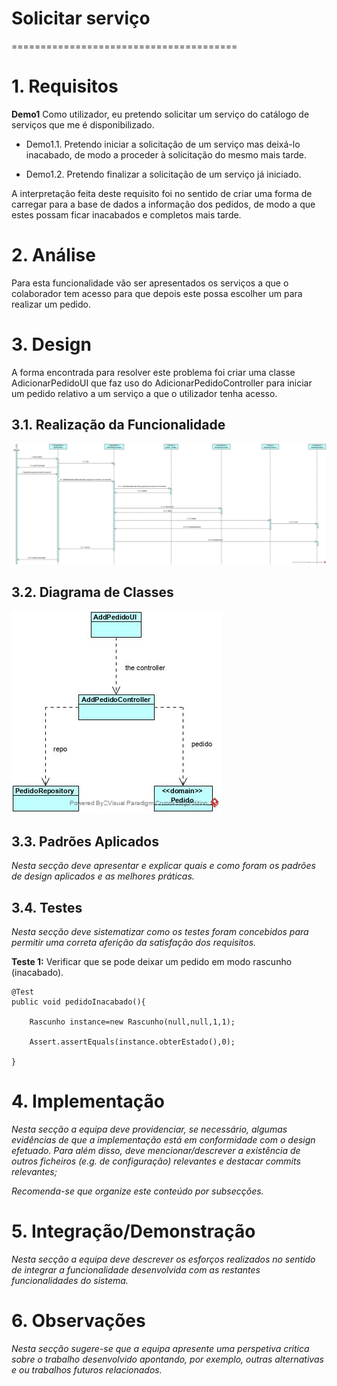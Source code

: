 # Solicitar serviço
=======================================


# 1. Requisitos

**Demo1**
Como utilizador, eu pretendo solicitar um serviço do catálogo de serviços que me é disponibilizado.

- Demo1.1. Pretendo iniciar a solicitação de um serviço mas deixá-lo inacabado, de modo a proceder à solicitação do mesmo mais tarde.

- Demo1.2. Pretendo finalizar a solicitação de um serviço já iniciado.

A interpretação feita deste requisito foi no sentido de criar uma forma de carregar para a base de dados a informação dos pedidos, de modo a que estes possam ficar inacabados e completos mais tarde.

# 2. Análise

Para esta funcionalidade vão ser apresentados os serviços a que o colaborador tem acesso para que depois este possa escolher um para realizar um pedido.

# 3. Design

A forma encontrada para resolver este problema foi criar uma classe AdicionarPedidoUI que faz uso do AdicionarPedidoController para iniciar um pedido relativo a um serviço a que o utilizador tenha acesso.

## 3.1. Realização da Funcionalidade

![ContinuarServico](AdicionarPedidoSD.jpg)

## 3.2. Diagrama de Classes

![AdicionarPedido](AdicionarPedidoCD.jpg)

## 3.3. Padrões Aplicados

*Nesta secção deve apresentar e explicar quais e como foram os padrões de design aplicados e as melhores práticas.*

## 3.4. Testes 
*Nesta secção deve sistematizar como os testes foram concebidos para permitir uma correta aferição da satisfação dos requisitos.*

**Teste 1:** Verificar que se pode deixar um pedido em modo rascunho (inacabado).

	@Test
    public void pedidoInacabado(){

        Rascunho instance=new Rascunho(null,null,1,1);

        Assert.assertEquals(instance.obterEstado(),0);

    }

# 4. Implementação

*Nesta secção a equipa deve providenciar, se necessário, algumas evidências de que a implementação está em conformidade com o design efetuado. Para além disso, deve mencionar/descrever a existência de outros ficheiros (e.g. de configuração) relevantes e destacar commits relevantes;*

*Recomenda-se que organize este conteúdo por subsecções.*

# 5. Integração/Demonstração

*Nesta secção a equipa deve descrever os esforços realizados no sentido de integrar a funcionalidade desenvolvida com as restantes funcionalidades do sistema.*

# 6. Observações

*Nesta secção sugere-se que a equipa apresente uma perspetiva critica sobre o trabalho desenvolvido apontando, por exemplo, outras alternativas e ou trabalhos futuros relacionados.*



